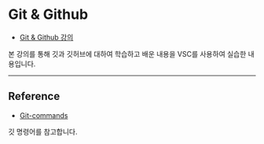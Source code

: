 # Git & Github
- [Git & Github 강의](https://www.youtube.com/watch?v=1I3hMwQU6GU)


본 강의를 통해 깃과 깃허브에 대하여 학습하고
배운 내용을 VSC를 사용하여 실습한 내용입니다.

---

## Reference
- [Git-commands](https://git-scm.com/docs/git#_git_commands)

깃 명령어를 참고합니다.
